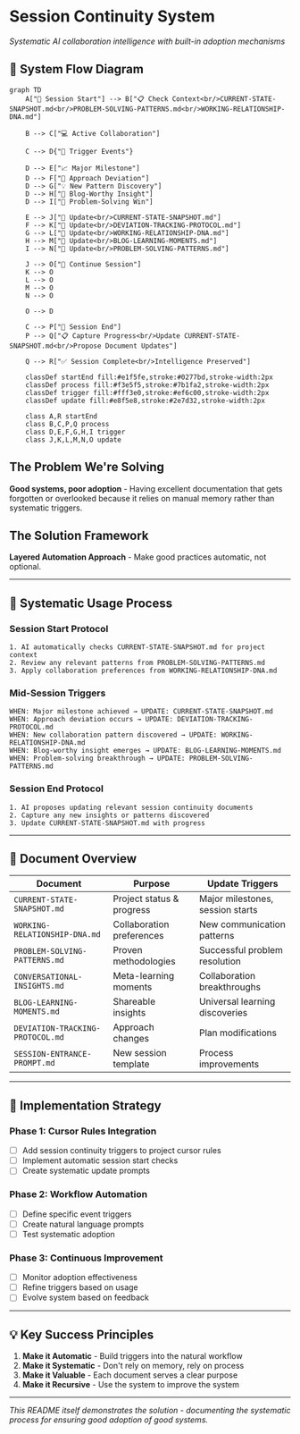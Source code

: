# Session Continuity System
*Systematic AI collaboration intelligence with built-in adoption mechanisms*

## 🔄 System Flow Diagram

```mermaid
graph TD
    A["🚀 Session Start"] --> B["📋 Check Context<br/>CURRENT-STATE-SNAPSHOT.md<br/>PROBLEM-SOLVING-PATTERNS.md<br/>WORKING-RELATIONSHIP-DNA.md"]
    
    B --> C["💻 Active Collaboration"]
    
    C --> D{"🎯 Trigger Events"}
    
    D --> E["📈 Major Milestone"] 
    D --> F["🔄 Approach Deviation"]
    D --> G["💡 New Pattern Discovery"]
    D --> H["🌟 Blog-Worthy Insight"]
    D --> I["🧩 Problem-Solving Win"]
    
    E --> J["📝 Update<br/>CURRENT-STATE-SNAPSHOT.md"]
    F --> K["📝 Update<br/>DEVIATION-TRACKING-PROTOCOL.md"]
    G --> L["📝 Update<br/>WORKING-RELATIONSHIP-DNA.md"]
    H --> M["📝 Update<br/>BLOG-LEARNING-MOMENTS.md"]
    I --> N["📝 Update<br/>PROBLEM-SOLVING-PATTERNS.md"]
    
    J --> O["🔄 Continue Session"]
    K --> O
    L --> O
    M --> O
    N --> O
    
    O --> D
    
    C --> P["🏁 Session End"]
    P --> Q["📋 Capture Progress<br/>Update CURRENT-STATE-SNAPSHOT.md<br/>Propose Document Updates"]
    
    Q --> R["✅ Session Complete<br/>Intelligence Preserved"]
    
    classDef startEnd fill:#e1f5fe,stroke:#0277bd,stroke-width:2px
    classDef process fill:#f3e5f5,stroke:#7b1fa2,stroke-width:2px
    classDef trigger fill:#fff3e0,stroke:#ef6c00,stroke-width:2px
    classDef update fill:#e8f5e8,stroke:#2e7d32,stroke-width:2px
    
    class A,R startEnd
    class B,C,P,Q process
    class D,E,F,G,H,I trigger
    class J,K,L,M,N,O update
```

## The Problem We're Solving
**Good systems, poor adoption** - Having excellent documentation that gets forgotten or overlooked because it relies on manual memory rather than systematic triggers.

## The Solution Framework
**Layered Automation Approach** - Make good practices automatic, not optional.

---

## 🔄 **Systematic Usage Process**

### **Session Start Protocol**
```
1. AI automatically checks CURRENT-STATE-SNAPSHOT.md for project context
2. Review any relevant patterns from PROBLEM-SOLVING-PATTERNS.md
3. Apply collaboration preferences from WORKING-RELATIONSHIP-DNA.md
```

### **Mid-Session Triggers**
```
WHEN: Major milestone achieved → UPDATE: CURRENT-STATE-SNAPSHOT.md
WHEN: Approach deviation occurs → UPDATE: DEVIATION-TRACKING-PROTOCOL.md  
WHEN: New collaboration pattern discovered → UPDATE: WORKING-RELATIONSHIP-DNA.md
WHEN: Blog-worthy insight emerges → UPDATE: BLOG-LEARNING-MOMENTS.md
WHEN: Problem-solving breakthrough → UPDATE: PROBLEM-SOLVING-PATTERNS.md
```

### **Session End Protocol**
```
1. AI proposes updating relevant session continuity documents
2. Capture any new insights or patterns discovered
3. Update CURRENT-STATE-SNAPSHOT.md with progress
```

---

## 📁 **Document Overview**

| Document | Purpose | Update Triggers |
|----------|---------|----------------|
| `CURRENT-STATE-SNAPSHOT.md` | Project status & progress | Major milestones, session starts |
| `WORKING-RELATIONSHIP-DNA.md` | Collaboration preferences | New communication patterns |
| `PROBLEM-SOLVING-PATTERNS.md` | Proven methodologies | Successful problem resolution |
| `CONVERSATIONAL-INSIGHTS.md` | Meta-learning moments | Collaboration breakthroughs |
| `BLOG-LEARNING-MOMENTS.md` | Shareable insights | Universal learning discoveries |
| `DEVIATION-TRACKING-PROTOCOL.md` | Approach changes | Plan modifications |
| `SESSION-ENTRANCE-PROMPT.md` | New session template | Process improvements |

---

## 🎯 **Implementation Strategy**

### **Phase 1: Cursor Rules Integration**
- [ ] Add session continuity triggers to project cursor rules
- [ ] Implement automatic session start checks
- [ ] Create systematic update prompts

### **Phase 2: Workflow Automation**
- [ ] Define specific event triggers
- [ ] Create natural language prompts
- [ ] Test systematic adoption

### **Phase 3: Continuous Improvement**
- [ ] Monitor adoption effectiveness
- [ ] Refine triggers based on usage
- [ ] Evolve system based on feedback

---

## 💡 **Key Success Principles**

1. **Make it Automatic** - Build triggers into the natural workflow
2. **Make it Systematic** - Don't rely on memory, rely on process
3. **Make it Valuable** - Each document serves a clear purpose
4. **Make it Recursive** - Use the system to improve the system

---

*This README itself demonstrates the solution - documenting the systematic process for ensuring good adoption of good systems.* 